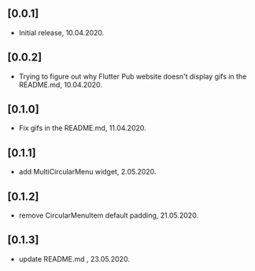 ## [0.0.1]
- Initial release, 10.04.2020.

## [0.0.2]
- Trying to figure out why Flutter Pub website doesn't display gifs in the README.md, 10.04.2020.

## [0.1.0]
- Fix gifs in the README.md, 11.04.2020.

## [0.1.1]
- add MultiCircularMenu widget, 2.05.2020.

## [0.1.2]
- remove CircularMenuItem default padding, 21.05.2020.

## [0.1.3]
- update README.md , 23.05.2020.